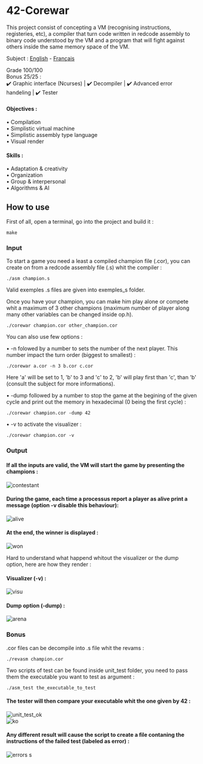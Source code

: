 # 42-Corewar
This project consist of concepting a VM (recognising instructions, registeries, etc), a compiler that turn code written in redcode assembly to binary code understood by the VM and a program that will fight against others inside the same memory space of the VM.

Subject : [English](https://github.com/ssfar/42-Subjects.pdf/blob/master/corewar.en.pdf) - [Français](https://github.com/ssfar/42-Subjects.pdf/blob/master/corewar.fr.pdf)

Grade 100/100  
Bonus 25/25 :  
 :heavy_check_mark: Graphic interface (Ncurses) | :heavy_check_mark: Decompiler | :heavy_check_mark: Advanced error handeling | :heavy_check_mark: Tester

#### Objectives :
• Compilation   
• Simplistic virtual machine  
• Simplistic assembly type language  
• Visual render  

#### Skills :
• Adaptation & creativity  
• Organization  
• Group & interpersonal  
• Algorithms & AI  

## How to use

First of all, open a terminal, go into the project and build it :   
```  
make
```

### Input

To start a game you need a least a compiled champion file (.cor), you can create on from a redcode assembly file (.s) whit the compiler :
```  
./asm champion.s
```
Valid exemples .s files are given into exemples_s folder.  

Once you have your champion, you can make him play alone or compete whit a maximum of 3 other champions (maximum number of player along many other variables can be changed inside op.h).
```  
./corewar champion.cor other_champion.cor
```
You can also use few options :

• -n folowed by a number to sets the number of the next player. 
This number impact the turn order (biggest to smallest) :
```  
./corewar a.cor -n 3 b.cor c.cor
```
Here 'a' will be set to 1, 'b' to 3 and 'c' to 2, 'b' will play first than 'c', than 'b' (consult the subject for more informations).  

• -dump followed by a number to stop the game at the begining of the given cycle and print out the memory in hexadecimal (0 being the first cycle) :
```  
./corewar champion.cor -dump 42
```
• -v to activate the visualizer :
```  
./corewar champion.cor -v
```

### Output

#### If all the inputs are valid, the VM will start the game by presenting the champions :  
![contestant](https://user-images.githubusercontent.com/45463065/86416877-a3295780-bccb-11ea-8b14-2a79db1eaf83.png)  
#### During the game, each time a processus report a player as alive print a message (option -v disable this behaviour):  
![alive](https://user-images.githubusercontent.com/45463065/86417455-5777ad80-bccd-11ea-8fc2-725ce6e3c485.png)
#### At the end, the winner is displayed :
![won](https://user-images.githubusercontent.com/45463065/86417512-8726b580-bccd-11ea-835f-08f4b6473bbc.png)

Hard to understand what happend whitout the visualizer or the dump option, here are how they render :

#### Visualizer (-v) :
![visu](https://user-images.githubusercontent.com/45463065/86418741-737d4e00-bcd1-11ea-9215-9f59af2b423e.png)

#### Dump option (-dump) :
![arena](https://user-images.githubusercontent.com/45463065/86418186-a292c000-bccf-11ea-962a-f2c2e391c106.png)

### Bonus

.cor files can be decompile into .s file whit the revams :
```  
./revasm champion.cor
```

Two scripts of test can be found inside unit_test folder, you need to pass them the executable you want to test as argument :
```  
./asm_test the_executable_to_test
```
#### The tester will then compare your executable whit the one given by 42 :  
![unit_test_ok](https://user-images.githubusercontent.com/45463065/86419708-539b5980-bcd4-11ea-8e6d-1679507de87b.png)  
![ko](https://user-images.githubusercontent.com/45463065/86419710-572ee080-bcd4-11ea-947f-67717ad72376.png)  


#### Any different result will cause the script to create a file contaning the instructions of the failed test (labeled as error) :  
![errors s](https://user-images.githubusercontent.com/45463065/86419729-6f066480-bcd4-11ea-9e0d-0c46605a6645.png)




